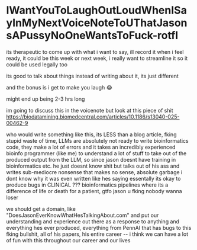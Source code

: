 # IWantYouToLaughOutLoudWhenISayInMyNextVoiceNoteToUThatJasonsAPussyNoOneWantsToFuck-rotfl

its therapeutic to come up with what i want to say, ill record it when i feel ready, it could be this week or next week, i really want to streamline it so it could be used legally too

its good to talk about things instead of writing about it, its just different

and the bonus is i get to make you laugh 😂

might end up being 2-3 hrs long

im going to discuss this in the voicenote but look at this piece of shit https://biodatamining.biomedcentral.com/articles/10.1186/s13040-025-00462-9

who would write something like this, its LESS than a blog article, fking stupid waste of time, LLMs are absolutely not ready to write bioinformatics code, they make a lot of errors and it takes an incredibly experienced bioinfo programmer (like me) to understand a lot of stuff to take out of the produced output from the LLM, so since jason doesnt have training in bioinformatics etc. he just doesnt know shit but talks out of his ass and writes sub-mediocre nonsense that makes no sense, absolute garbage i dont know why it was even written like hes saying essentally its okay to produce bugs in CLINICAL ??? bioinformatics pipelines where its a difference of life or death for a patient, gtfo jason u fking nobody wanna loser

we should get a domain, like "DoesJasonEverKnowWhatHesTalkingAbout.com" and put our understanding and experience out there as a response to anything and everything hes ever produced, everything from PennAI that has bugs to this fking bullshit, all of his papers, his entire career -- i think we can have a lot of fun with this throughout our career and our lives
